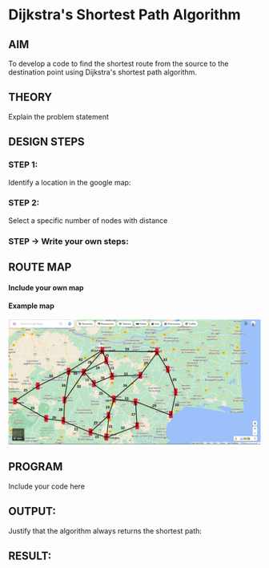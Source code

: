 # Dijkstra's Shortest Path Algorithm
## AIM

To develop a code to find the shortest route from the source to the destination point using Dijkstra's shortest path algorithm.

## THEORY
Explain the problem statement

## DESIGN STEPS

### STEP 1:
Identify a location in the google map:

### STEP 2:
Select a specific number of nodes with distance

### STEP -> Write your own steps:


## ROUTE MAP
#### Include your own map
#### Example map
![ alt text for screen readers](./images/map.png "Map around my house")

## PROGRAM
Include your code here


## OUTPUT:

Justify that the algorithm always returns the shortest path:

## RESULT:


